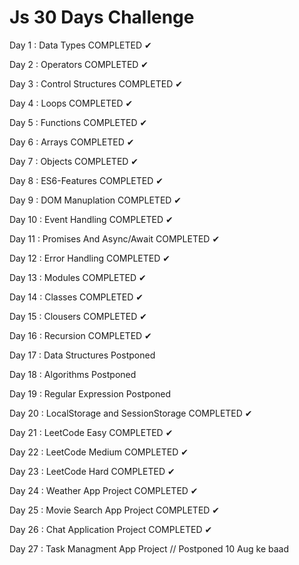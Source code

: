 <h1> Js 30 Days Challenge </h1>
Day 1 : Data Types
COMPLETED ✔

Day 2 : Operators
COMPLETED ✔

Day 3 : Control Structures
COMPLETED ✔

Day 4 : Loops
COMPLETED ✔

Day 5 : Functions
COMPLETED ✔

Day 6 : Arrays
COMPLETED ✔

Day 7 : Objects
COMPLETED ✔

Day 8 : ES6-Features
COMPLETED ✔

Day 9 : DOM Manuplation
COMPLETED ✔

Day 10 : Event Handling
COMPLETED ✔

Day 11 : Promises And Async/Await
COMPLETED ✔

Day 12 : Error Handling 
COMPLETED ✔

Day 13 : Modules
COMPLETED ✔

Day 14 : Classes
COMPLETED ✔

Day 15 : Clousers
COMPLETED ✔

Day 16 : Recursion
COMPLETED ✔

Day 17 : Data Structures
Postponed

Day 18 : Algorithms
Postponed

Day 19 : Regular Expression
Postponed

Day 20 : LocalStorage and SessionStorage
COMPLETED ✔

Day 21 : LeetCode Easy 
COMPLETED ✔

Day 22 : LeetCode Medium 
COMPLETED ✔

Day 23 : LeetCode Hard
COMPLETED ✔

Day 24 : Weather App Project
COMPLETED ✔

Day 25 : Movie Search App Project
COMPLETED ✔

Day 26 : Chat Application Project
COMPLETED ✔

Day 27 : Task Managment App Project
// Postponed 10 Aug ke baad